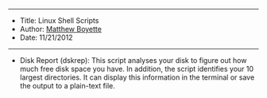 *******************************************************************

* Title:  Linux Shell Scripts
* Author: [Matthew Boyette](mailto:Dyndrilliac@gmail.com)
* Date:   11/21/2012

*******************************************************************

* Disk Report (dskrep): This script analyses your disk to figure out how much free disk space you have. In addition, the script identifies your 10 largest directories. It can display this information in the terminal or save the output to a plain-text file.